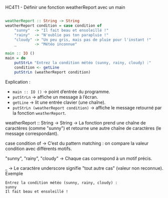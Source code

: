  HC4T1 - Définir une fonction weatherReport avec un main

```haskell

weatherReport :: String -> String
weatherReport condition = case condition of
    "sunny"  -> "Il fait beau et ensoleillé !"
    "rainy"  -> "N'oublie pas ton parapluie !"
    "cloudy" -> "Un peu gris, mais pas de pluie pour l'instant !"
    _        -> "Météo inconnue"

main :: IO ()
main = do
    putStrLn "Entrez la condition météo (sunny, rainy, cloudy) :"
    condition <- getLine
    putStrLn (weatherReport condition)
```
 Explication :

* `main :: IO ()` → point d’entrée du programme.
* `putStrLn` → affiche un message à l’écran.
* `getLine` → lit une entrée clavier (une chaîne).
* `putStrLn (weatherReport condition)` → affiche le message retourné par la fonction `weatherReport`.

weatherReport :: String -> String
→ La fonction prend une chaîne de caractères (comme "sunny") et retourne une autre chaîne de caractères (le message correspondant).

case condition of
→ C’est du pattern matching : on compare la valeur condition avec différents motifs.

"sunny", "rainy", "cloudy"
→ Chaque cas correspond à un motif précis.

_
→ Le caractère underscore signifie "tout autre cas" (valeur non reconnue).
 Exemple 

```
Entrez la condition météo (sunny, rainy, cloudy) :
sunny
Il fait beau et ensoleillé !
```
